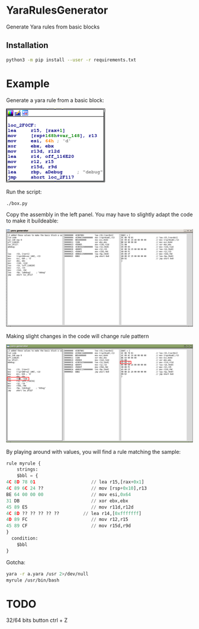# YaraRulesGenerator

Generate Yara rules from basic blocks

## Installation

```bash
python3 -m pip install --user -r requirements.txt
```

# Example

Generate a yara rule from a basic block:

![BBL example](assets/README-6164e275.png)

Run the script:

```bash
./box.py
```

Copy the assembly in the left panel. You may have to slightly adapt the code to make it buildeable:

![fill the left panel](assets/README-558e2a28.png)

Making slight changes in the code will change rule pattern

![Modifying](assets/README-efb75f84.png)

By playing around with values, you will find a rule matching the sample:

```python
rule myrule {
    strings:
    $bbl = {
4C 8D 78 01                     // lea r15,[rax+0x1]
4C 89 6C 24 ??                  // mov [rsp+0x10],r13
BE 64 00 00 00                  // mov esi,0x64
31 DB                           // xor ebx,ebx
45 89 E5                        // mov r11d,r12d
4C 8D ?? ?? ?? ?? ??         // lea r14,[0xfffffff]
4D 89 FC                        // mov r12,r15
45 89 CF                        // mov r15d,r9d
}
  condition:
    $bbl
}
```

Gotcha:

```bash
yara -r a.yara /usr 2>/dev/null
myrule /usr/bin/bash
```


# TODO

32/64 bits button
ctrl + Z
